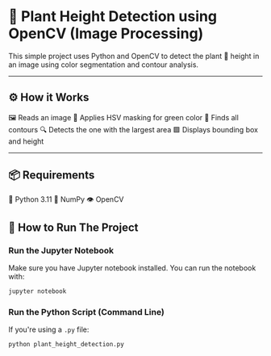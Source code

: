 # 🌿 Plant Height Detection using OpenCV (Image Processing)

This simple project uses Python and OpenCV to detect the plant 🌱 height in an image using color segmentation and contour analysis.

---

## ⚙️ How it Works

🖼️ Reads an image
🎨 Applies HSV masking for green color
📏 Finds all contours
🔍 Detects the one with the largest area
🟩 Displays bounding box and height

---

## 📦 Requirements

🐍 Python 3.11
🧠 NumPy
👁️ OpenCV


## 🚀 How to Run The Project

### Run the Jupyter Notebook

Make sure you have Jupyter notebook installed. You can run the notebook with:

```bash
jupyter notebook
```

### Run the Python Script (Command Line)

If you're using a `.py` file:

```bash
python plant_height_detection.py
```

